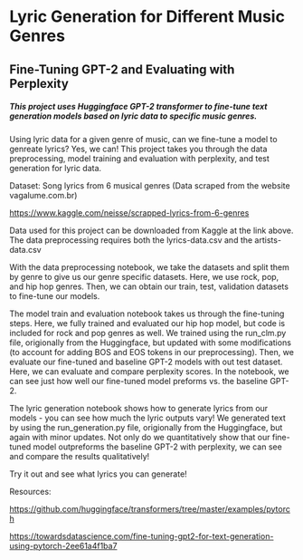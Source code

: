 # Lyric Generation for Different Music Genres
## Fine-Tuning GPT-2 and Evaluating with Perplexity

##### This project uses Huggingface GPT-2 transformer to fine-tune text generation models based on lyric data to specific music genres.


Using lyric data for a given genre of music, can we fine-tune a model to genreate lyrics? Yes, we can! This project takes you through the data preprocessing, model training and evaluation with perplexity, and test generation for lyric data. 


Dataset: Song lyrics from 6 musical genres (Data scraped from the website vagalume.com.br)

https://www.kaggle.com/neisse/scrapped-lyrics-from-6-genres

Data used for this project can be downloaded from Kaggle at the link above. The data preprocessing requires both the lyrics-data.csv and the artists-data.csv


With the data preprocessing notebook, we take the datasets and split them by genre to give us our genre specific datasets. Here, we use rock, pop, and hip hop genres. Then, we can obtain our train, test, validation datasets to fine-tune our models. 


The model train and evaluation notebook takes us through the fine-tuning steps. Here, we fully trained and evaluated our hip hop model, but code is included for rock and pop genres as well. We trained using the run_clm.py file, origionally from the Huggingface, but updated with some modifications (to account for adding BOS and EOS tokens in our preprocessing). Then, we evaluate our fine-tuned and baseline GPT-2 models with out test dataset. Here, we can evaluate and compare perplexity scores. In the notebook, we can see just how well our fine-tuned model preforms vs. the baseline GPT-2. 


The lyric generation notebook shows how to generate lyrics from our models - you can see how much the lyric outputs vary! We generated text by using the run_generation.py file, origionally from the Huggingface, but again with minor updates. Not only do we quantitatively show that our fine-tuned model outpreforms the baseline GPT-2 with perplexity, we can see and compare the results qualitatively! 


Try it out and see what lyrics you can generate! 



Resources:

https://github.com/huggingface/transformers/tree/master/examples/pytorch

https://towardsdatascience.com/fine-tuning-gpt2-for-text-generation-using-pytorch-2ee61a4f1ba7
